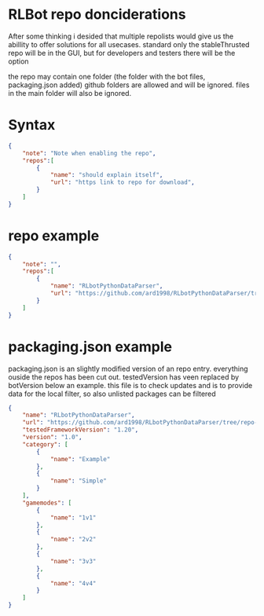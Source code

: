 # RLBot repo donciderations

After some thinking i desided that multiple repolists would give us the abillity to offer solutions for all usecases. standard only the stableThrusted repo will be in the GUI, but for developers and testers there will be the option

the repo may contain one folder (the folder with the bot files, packaging.json added) github folders are allowed and will be ignored. files in the main folder will also be ignored.

# Syntax
```json
{
    "note": "Note when enabling the repo",
    "repos":[
        {
            "name": "should explain itself",
            "url": "https link to repo for download",
        }
    ]
}
```

# repo example
```json
{
    "note": "",
    "repos":[
        {
            "name": "RLbotPythonDataParser",
            "url": "https://github.com/ard1998/RLbotPythonDataParser/tree/repo-test"
        }
    ]
}

```


# packaging.json example
packaging.json is an slightly modified version of an repo entry. everything ouside the repos has been cut out. testedVersion has veen replaced by botVersion below an example. this file is to check updates and is to provide data for the local filter, so also unlisted packages can be filtered

```json
{
    "name": "RLbotPythonDataParser",
    "url": "https://github.com/ard1998/RLbotPythonDataParser/tree/repo-test",
    "testedFrameworkVersion": "1.20",
    "version": "1.0",
    "category": [
        {
            "name": "Example"
        },
        {
            "name": "Simple"
        }
    ],
    "gamemodes": [
        {
            "name": "1v1"
        },
        {
            "name": "2v2"
        },
        {
            "name": "3v3"
        },
        {
            "name": "4v4"
        }
    ] 
}
```
